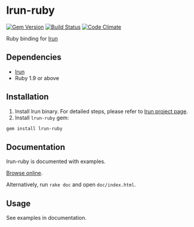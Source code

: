 # lrun-ruby

[![Gem Version](https://badge.fury.io/rb/lrun-ruby.png)](http://badge.fury.io/rb/lrun-ruby)
[![Build Status](https://travis-ci.org/quark-zju/lrun-ruby.png)](https://travis-ci.org/quark-zju/lrun-ruby)
[![Code Climate](https://codeclimate.com/github/quark-zju/lrun-ruby.png)](https://codeclimate.com/github/quark-zju/lrun-ruby)

Ruby binding for [lrun](https://github.com/quark-zju/lrun)

## Dependencies

* [lrun](https://github.com/quark-zju/lrun)
* Ruby 1.9 or above

## Installation

1. Install lrun binary. For detailed steps, please refer to [lrun project page](https://github.com/quark-zju/lrun).
2. Install `lrun-ruby` gem:

```bash
gem install lrun-ruby
```

## Documentation

lrun-ruby is documented with examples. 

[Browse online](http://rdoc.info/github/quark-zju/lrun-ruby).

Alternatively, run `rake doc` and open `doc/index.html`.

## Usage

See examples in documentation.
